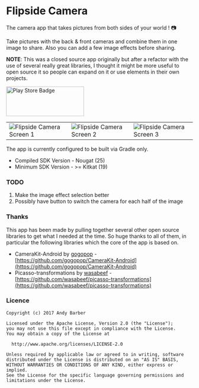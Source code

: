 # Flipside Camera

The camera app that takes pictures from both sides of your world ! :camera:

Take pictures with the back & front cameras  and combine them in one image to share.  Also you can add a few image effects before sharing.


**NOTE**: This was a closed source app originally but after a refactor with the use of several really great libraries, I thought it might be
more useful to open source it so people can expand on it or use elements in their own projects.

<p>
<a href="https://play.google.com/store/apps/details?id=com.sixteenplusfour.android.flipsidecamera"><img src="https://github.com/andyb129/FlipsideCamera/blob/master/screenshots%2Fgoogle_play_badge.png" height="80" width="210" alt="Play Store Badge"/></a>
</p>
<p>
<table border="0">
<tr>
<td>
<img src="https://github.com/andyb129/FlipsideCamera/blob/master/screenshots/flipside_camera_screen_1.png" alt="Flipside Camera Screen 1"/>
</td>
<td>
<img src="https://github.com/andyb129/FlipsideCamera/blob/master/screenshots/flipside_camera_screen_2.png" alt="Flipside Camera Screen 2"/>
</td>
<td>
<img src="https://github.com/andyb129/FlipsideCamera/blob/master/screenshots/flipside_camera_screen_3.png" alt="Flipside Camera Screen 3"/>
</td>
</tr>
</table>
</p>
  
<!--![optional caption text](screenshots/flipside_camera_view_anim.gif)-->

The app is currently configured to be built via Gradle only.

* Compiled SDK Version      - Nougat (25)
* Minimum SDK Version       - >= Kitkat (19)

### TODO
1. Make the image effect selection better
2. Possibly have button to switch the camera for each half of the image

### Thanks

This app has been made by pulling together several other open source libraries to get what I needed at the time. So huge thanks to all of them, in particular the following libraries which the core of the app is based on.

* CameraKit-Android by [gogopop](https://github.com/gogopop) - [https://github.com/gogopop/CameraKit-Android](https://github.com/gogopop/CameraKit-Android)
* Picasso-transformations by [wasabeef](https://github.com/wasabeef) - [https://github.com/wasabeef/picasso-transformations](https://github.com/wasabeef/picasso-transformations)

### Licence
```
Copyright (c) 2017 Andy Barber

Licensed under the Apache License, Version 2.0 (the "License");
you may not use this file except in compliance with the License.
You may obtain a copy of the License at

  http://www.apache.org/licenses/LICENSE-2.0

Unless required by applicable law or agreed to in writing, software
distributed under the License is distributed on an "AS IS" BASIS,
WITHOUT WARRANTIES OR CONDITIONS OF ANY KIND, either express or implied.
See the License for the specific language governing permissions and
limitations under the License.
```
